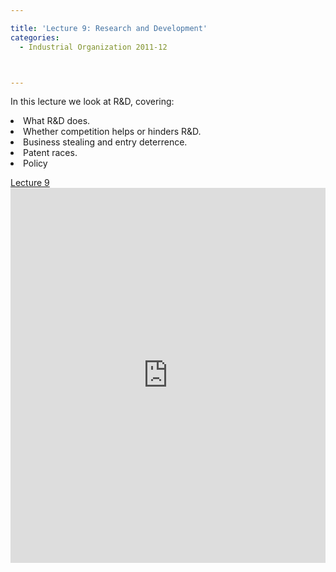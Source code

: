 ```yaml
---

title: 'Lecture 9: Research and Development'
categories:
  - Industrial Organization 2011-12



---
```

In this lecture we look at R&amp;D, covering:



<li>What R&amp;D does.</li><li>Whether competition helps or hinders R&amp;D.</li><li>Business stealing and entry deterrence.</li><li>Patent races.</li><li>Policy</li>

<a title="View Lecture 9 on Scribd" href="https://www.scribd.com/doc/74516931/Lecture-9" >Lecture 9</a><iframe src="https://www.scribd.com/embeds/74516931/content?start_page=1&view_mode=slideshow&access_key=key-12nbufad8ey6lara3y57" data-auto-height="true" data-aspect-ratio="1.33333333333333" scrolling="no" width="100%" height="600" frameborder="0"></iframe>
